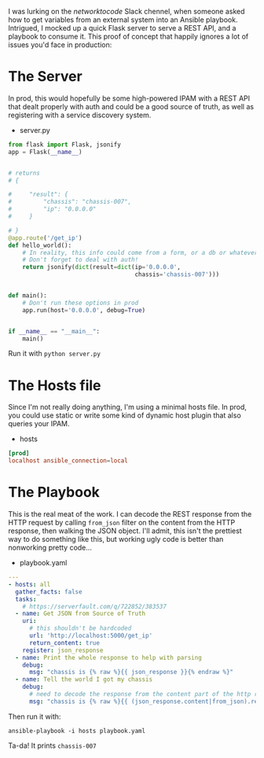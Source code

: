 I was lurking on the *networktocode* Slack chennel, when someone asked how to
get variables from an external system into an Ansible playbook. Intrigued, I
mocked up a quick Flask server to serve a REST API, and a playbook to consume
it. This proof of concept that happily ignores a lot of issues you'd face in
production:

# The Server

In prod, this would hopefully be some high-powered IPAM with a REST API that
dealt properly with auth and could be a good source of truth, as well as
registering with a service discovery system.

- server.py

```python
from flask import Flask, jsonify
app = Flask(__name__)


# returns
# {

#     "result": {
#         "chassis": "chassis-007",
#         "ip": "0.0.0.0"
#     }

# }
@app.route('/get_ip')
def hello_world():
    # In reality, this info could come from a form, or a db or whatever
    # Don't forget to deal with auth!
    return jsonify(dict(result=dict(ip='0.0.0.0',
                                    chassis='chassis-007')))


def main():
    # Don't run these options in prod
    app.run(host='0.0.0.0', debug=True)


if __name__ == "__main__":
    main()
```

Run it with `python server.py`

# The Hosts file

Since I'm not really doing anything, I'm using a minimal hosts file. In prod,
you could use static or write some kind of dynamic host plugin that also queries
your IPAM.

- hosts

```conf
[prod]
localhost ansible_connection=local
```

# The Playbook

This is the real meat of the work. I can decode the REST response from the HTTP
request by calling `from_json` filter on the content from the HTTP response,
then walking the JSON object. I'll admit, this isn't the prettiest way to do
something like this, but working ugly code is better than nonworking pretty
code...

- playbook.yaml

```yaml
---
- hosts: all
  gather_facts: false
  tasks:
    # https://serverfault.com/q/722852/383537
  - name: Get JSON from Source of Truth
    uri:
      # this shouldn't be hardcoded
      url: 'http://localhost:5000/get_ip'
      return_content: true
    register: json_response
  - name: Print the whole response to help with parsing
    debug:
      msg: "chassis is {% raw %}{{ json_response }}{% endraw %}"
  - name: Tell the world I got my chassis
    debug:
      # need to decode the response from the content part of the http response, then index into it
      msg: "chassis is {% raw %}{{ (json_response.content|from_json).result.chassis }}{% endraw %}"
```

Then run it with:

```
ansible-playbook -i hosts playbook.yaml
```

Ta-da! It prints `chassis-007`
